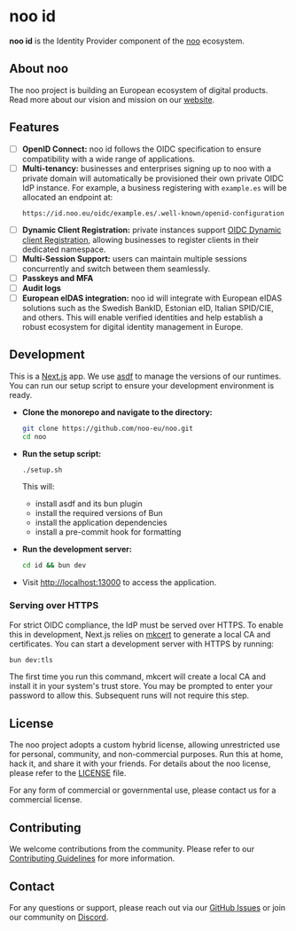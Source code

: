 # noo id

**noo id** is the Identity Provider component of the [noo](https://noo.eu) ecosystem.

## About noo

The noo project is building an European ecosystem of digital products. Read more about our vision and mission on our [website](https://noo.eu).

## Features

- [ ] **OpenID Connect:** noo id follows the OIDC specification to ensure compatibility with a wide range of applications.
- [ ] **Multi-tenancy:** businesses and enterprises signing up to noo with a private domain will automatically be provisioned their own private OIDC IdP instance. For example, a business registering with `example.es` will be allocated an endpoint at:
  ```
  https://id.noo.eu/oidc/example.es/.well-known/openid-configuration
  ```
- [ ] **Dynamic Client Registration:** private instances support [OIDC Dynamic client Registration](https://openid.net/specs/openid-connect-registration-1_0.html), allowing businesses to register clients in their dedicated namespace.
- [ ] **Multi-Session Support:** users can maintain multiple sessions concurrently and switch between them seamlessly.
- [ ] **Passkeys and MFA**
- [ ] **Audit logs**
- [ ] **European eIDAS integration:** noo id will integrate with European eIDAS solutions such as the Swedish BankID, Estonian eID, Italian SPID/CIE, and others. This will enable verified identities and help establish a robust ecosystem for digital identity management in Europe.

## Development

This is a [Next.js](https://nextjs.org/) app. We use [asdf](https://asdf-vm.com/) to manage the versions of our runtimes. You can run our setup script to ensure your development environment is ready.

- **Clone the monorepo and navigate to the directory:**

  ```bash
  git clone https://github.com/noo-eu/noo.git
  cd noo
  ```

- **Run the setup script:**
  ```bash
  ./setup.sh
  ```
  This will:
  - install asdf and its bun plugin
  - install the required versions of Bun
  - install the application dependencies
  - install a pre-commit hook for formatting
- **Run the development server:**

  ```bash
  cd id && bun dev
  ```

- Visit [http://localhost:13000](http://localhost:13000) to access the application.

### Serving over HTTPS

For strict OIDC compliance, the IdP must be served over HTTPS. To enable this in development, Next.js relies on [mkcert](https://github.com/FiloSottile/mkcert) to generate a local CA and certificates. You can start a development server with HTTPS by running:

```bash
bun dev:tls
```

The first time you run this command, mkcert will create a local CA and install it in your system's trust store. You may be prompted to enter your password to allow this. Subsequent runs will not require this step.

## License

The noo project adopts a custom hybrid license, allowing unrestricted use for personal, community, and non-commercial purposes. Run this at home, hack it, and share it with your friends. For details about the noo license, please refer to the [LICENSE](../LICENSE.md) file.

For any form of commercial or governmental use, please contact us for a commercial license.

## Contributing

We welcome contributions from the community. Please refer to our [Contributing Guidelines](../CONTRIBUTING.md) for more information.

## Contact

For any questions or support, please reach out via our [GitHub Issues](https://github.com/noo-eu/noo/issues) or join our community on [Discord](https://discord.gg/hZ8NYPPVP3).
